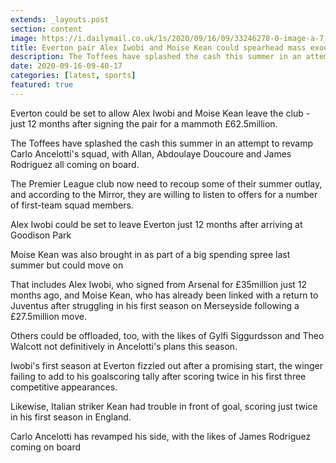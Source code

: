 ```yaml
---
extends: _layouts.post
section: content
image: https://i.dailymail.co.uk/1s/2020/09/16/09/33246278-0-image-a-7_1600244706832.jpg 
title: Everton pair Alex Iwobi and Moise Kean could spearhead mass exodus at Goodison Park 
description: The Toffees have splashed the cash this summer in an attempt to revamp Carlo Ancelottis squad, with Allan, Abdoulaye Doucoure and James Rodriguez all coming on board. 
date: 2020-09-16-09-40-17 
categories: [latest, sports] 
featured: true 
--- 
```

Everton could be set to allow Alex Iwobi and Moise Kean leave the club - just 12 months after signing the pair for a mammoth £62.5million.

The Toffees have splashed the cash this summer in an attempt to revamp Carlo Ancelotti's squad, with Allan, Abdoulaye Doucoure and James Rodriguez all coming on board.

The Premier League club now need to recoup some of their summer outlay, and according to the Mirror, they are willing to listen to offers for a number of first-team squad members.

Alex Iwobi could be set to leave Everton just 12 months after arriving at Goodison Park

Moise Kean was also brought in as part of a big spending spree last summer but could move on

That includes Alex Iwobi, who signed from Arsenal for £35million just 12 months ago, and Moise Kean, who has already been linked with a return to Juventus after struggling in his first season on Merseyside following a £27.5million move.

Others could be offloaded, too, with the likes of Gylfi Siggurdsson and Theo Walcott not definitively in Ancelotti's plans this season. 

Iwobi's first season at Everton fizzled out after a promising start, the winger failing to add to his goalscoring tally after scoring twice in his first three competitive appearances.

Likewise, Italian striker Kean had trouble in front of goal, scoring just twice in his first season in England.  

Carlo Ancelotti has revamped his side, with the likes of James Rodriguez coming on board 

